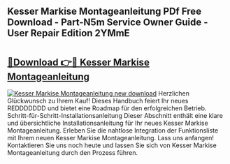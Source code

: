 ## Kesser Markise Montageanleitung PDf Free Download - Part-N5m Service Owner Guide - User Repair Edition 2YMmE

# <h2><a href="http://df8drxr.blite.top/?on=Kesser+Markise+Montageanleitung">🔗Download 👉🔴 Kesser Markise Montageanleitung</a></h2>

[![Kesser Markise Montageanleitung new download](https://i.imgur.com/lujVjoI.png)](http://df8drxr.blite.top/?on=Kesser+Markise+Montageanleitung)
Herzlichen Glückwunsch zu Ihrem Kauf! Dieses Handbuch feiert Ihr neues REDDDDDDD und bietet eine Roadmap für den erfolgreichen Betrieb. Schritt-für-Schritt-Installationsanleitung Dieser Abschnitt enthält eine klare und übersichtliche Installationsanleitung für Ihr neues Kesser Markise Montageanleitung. Erleben Sie die nahtlose Integration der Funktionsliste mit Ihrem neuen Kesser Markise Montageanleitung. Lass uns anfangen! Kontaktieren Sie uns noch heute und lassen Sie sich von Kesser Markise Montageanleitung durch den Prozess führen.
